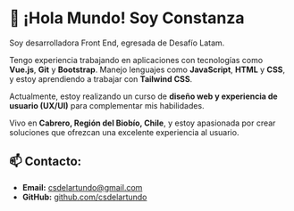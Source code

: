 # 👋 ¡Hola Mundo! Soy Constanza

Soy desarrolladora Front End, egresada de Desafío Latam. 

Tengo experiencia trabajando en aplicaciones con tecnologías como **Vue.js**, **Git** y **Bootstrap**. Manejo lenguajes como **JavaScript**, **HTML** y **CSS**, y estoy aprendiendo a trabajar con **Tailwind CSS**. 

Actualmente, estoy realizando un curso de **diseño web y experiencia de usuario (UX/UI)** para complementar mis habilidades.

Vivo en **Cabrero, Región del Biobío, Chile**, y estoy apasionada por crear soluciones que ofrezcan una excelente experiencia al usuario.

## 📫 Contacto:

- **Email:** [csdelartundo@gmail.com](mailto:csdelartundo@gmail.com)
- **GitHub:** [github.com/csdelartundo](https://github.com/csdelartundo)


<!--
**csdelartundo/csdelartundo** is a ✨ _special_ ✨ repository because its `README.md` (this file) appears on your GitHub profile.

Here are some ideas to get you started:

- 🔭 I’m currently working on ...
- 🌱 I’m currently learning ...
- 👯 I’m looking to collaborate on ...
- 🤔 I’m looking for help with ...
- 💬 Ask me about ...
- 📫 How to reach me: ...
- 😄 Pronouns: ...
- ⚡ Fun fact: ...
-->
